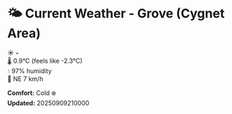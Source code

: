 # 🌤️ Current Weather - Grove (Cygnet Area)

☀️ **-**  
🌡️ 0.9°C (feels like -2.3°C)  
💧 97% humidity  
💨 NE 7 km/h  

**Comfort:** Cold ❄️  
**Updated:** 20250909210000
